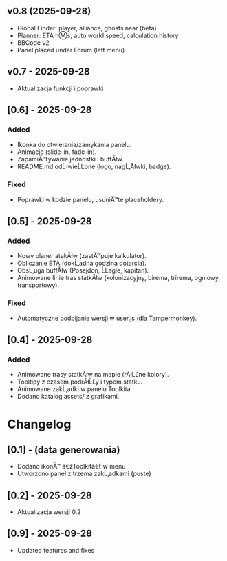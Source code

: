 ﻿## v0.8 (2025-09-28)
- Global Finder: player, alliance, ghosts near (beta)
- Planner: ETA h:m:s, auto world speed, calculation history
- BBCode v2
- Panel placed under Forum (left menu)
## v0.7 - 2025-09-28
- Aktualizacja funkcji i poprawki

## [0.6] - 2025-09-28
### Added
- Ikonka do otwierania/zamykania panelu.
- Animacje (slide-in, fade-in).
- ZapamiÄ™tywanie jednostki i buffĂłw.
- README.md odĹ›wieĹĽone (logo, nagĹ‚Ăłwki, badge).
### Fixed
- Poprawki w kodzie panelu, usuniÄ™te placeholdery.

## [0.5] - 2025-09-28
### Added
- Nowy planer atakĂłw (zastÄ™puje kalkulator).
- Obliczanie ETA (dokĹ‚adna godzina dotarcia).
- ObsĹ‚uga buffĂłw (Posejdon, ĹĽagle, kapitan).
- Animowane linie tras statkĂłw (kolonizacyjny, birema, trirema, ogniowy, transportowy).

### Fixed
- Automatyczne podbijanie wersji w user.js (dla Tampermonkey).
## [0.4] - 2025-09-28
### Added
- Animowane trasy statkĂłw na mapie (rĂłĹĽne kolory).
- Tooltipy z czasem podrĂłĹĽy i typem statku.
- Animowane zakĹ‚adki w panelu Toolkita.
- Dodano katalog assets/ z grafikami.
# Changelog

## [0.1] - (data generowania)
- Dodano ikonÄ™ â€žToolkitâ€ť w menu
- Utworzono panel z trzema zakĹ‚adkami (puste)
## [0.2] - 2025-09-28
- Aktualizacja wersji 0.2




## [0.9] - 2025-09-28
- Updated features and fixes

